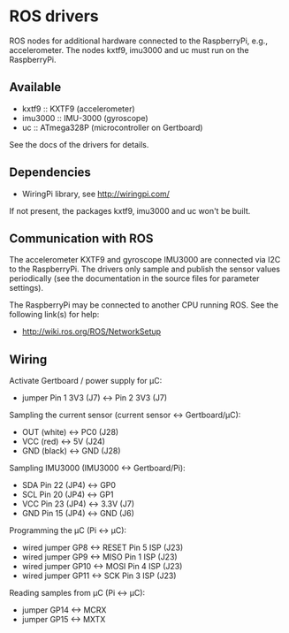 ROS drivers
===========

ROS nodes for additional hardware connected to the RaspberryPi, e.g.,
accelerometer. The nodes kxtf9, imu3000 and uc must run on the
RaspberryPi.


Available
---------

* kxtf9 :: KXTF9 (accelerometer)
* imu3000 :: IMU-3000 (gyroscope)
* uc :: ATmega328P (microcontroller on Gertboard)

See the docs of the drivers for details.


Dependencies
------------

* WiringPi library, see http://wiringpi.com/

If not present, the packages kxtf9, imu3000 and uc won't be built.


Communication with ROS
----------------------

The accelerometer KXTF9 and gyroscope IMU3000 are connected via I2C to
the RaspberryPi. The drivers only sample and publish the sensor values
periodically (see the documentation in the source files for parameter
settings). 

The RaspberryPi may be connected to another CPU running ROS. See the
following link(s) for help:

* http://wiki.ros.org/ROS/NetworkSetup


Wiring
------

Activate Gertboard / power supply for µC:
- jumper Pin 1 3V3 (J7) <-> Pin 2 3V3 (J7)

Sampling the current sensor (current sensor <-> Gertboard/µC):
- OUT (white) <-> PC0 (J28)
- VCC (red) <-> 5V (J24)
- GND (black) <-> GND (J28)

Sampling IMU3000 (IMU3000 <-> Gertboard/Pi):
- SDA Pin 22 (JP4) <-> GP0
- SCL Pin 20 (JP4) <-> GP1
- VCC Pin 23 (JP4) <-> 3.3V (J7)
- GND Pin 15 (JP4) <-> GND (J6)

Programming the µC (Pi <-> µC):
- wired jumper GP8 <-> RESET Pin 5 ISP (J23)
- wired jumper GP9 <-> MISO Pin 1 ISP (J23)
- wired jumper GP10 <-> MOSI Pin 4 ISP (J23)
- wired jumper GP11 <-> SCK Pin 3 ISP (J23)

Reading samples from µC (Pi <-> µC):
- jumper GP14 <-> MCRX
- jumper GP15 <-> MXTX
